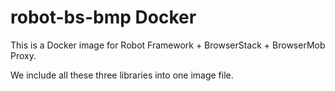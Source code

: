 # robot-bs-bmp Docker
This is a Docker image for Robot Framework + BrowserStack + BrowserMob Proxy.

We include all these three libraries into one image file.
